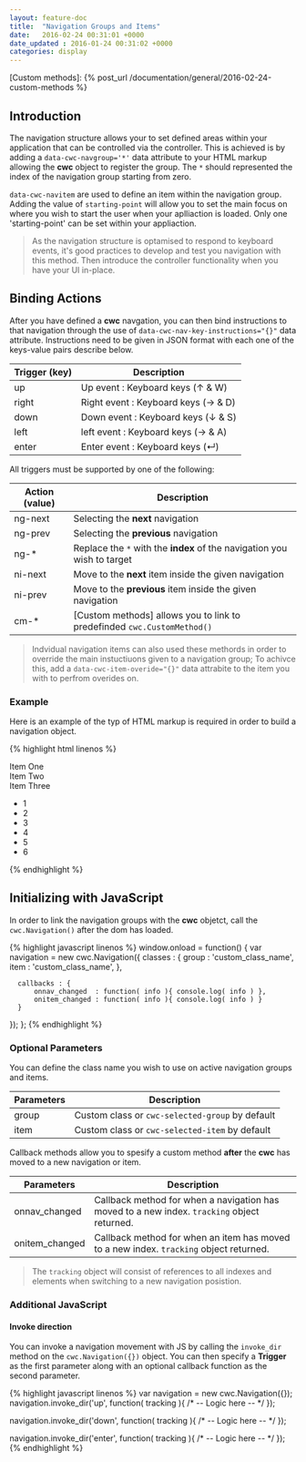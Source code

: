 ```yaml
---
layout: feature-doc
title:  "Navigation Groups and Items"
date:   2016-02-24 00:31:01 +0000
date_updated : 2016-01-24 00:31:02 +0000
categories: display
---
```


[//]: # (/*--------------------------)
[//]: # (Page Links)
[//]: # (--------------------------*/)
[Custom methods]: {% post_url /documentation/general/2016-02-24-custom-methods %}

## Introduction
The navigation structure allows your to set defined areas within your application that can be controlled via the controller. This is achieved is by adding a `data-cwc-navgroup='*'` data attribute to your HTML markup allowing the **cwc** object to register the group. The `*` should represented the index of the navigation group starting from zero.

`data-cwc-navitem` are used to define an item within the navigation group. Adding the value of `starting-point` will allow you to set the main focus on where you wish to start the user when your aplliaction is loaded. Only one 'starting-point' can be set within your appliaction.

>As the navigation structure is optamised to respond to keyboard events, it's good practices to develop and test you navigation with this method.
>Then introduce the controller functionality when you have your UI in-place.

## Binding Actions
After you have defined a **cwc** navgation, you can then bind instructions to that navigation through the use of `data-cwc-nav-key-instructions="{}"` data attribute. Instructions need to be given in JSON format with each one of the keys-value pairs describe below.

| Trigger  (key)  | Description                                    |
| --------------- | ---------------------------------------------- |
| up              | Up event : Keyboard keys (↑ & W)               |
| right           | Right event : Keyboard keys (→ & D)            |
| down            | Down event : Keyboard keys (↓ & S)             |
| left            | left event : Keyboard keys (→ & A)             |
| enter           | Enter event : Keyboard keys (↵)                |

All triggers must be supported by one of the following:

| Action  (value)  | Description                                                             |
| ---------------- | ----------------------------------------------------------------------- |
| ng-next          | Selecting the **next** navigation                                       |
| ng-prev          | Selecting the **previous** navigation                                   |
| ng-*             | Replace the `*` with the **index** of the navigation you wish to target |
| ni-next          | Move to the **next** item inside the given navigation                   |
| ni-prev          | Move to the **previous** item inside the given navigation               |
| cm-*             | [Custom methods] allows you to link to predefinded `cwc.CustomMethod()` |

>Indvidual navigation items can also used these methords in order to override the main instuctiuons given to a navigation group; To achivce this, add a `data-cwc-item-overide="{}"` data attrabite to the item you with to perfrom overides on.

### Example
Here is an example of the typ of HTML markup is required in order to build a navigation object.

{% highlight html linenos %}
<div class="side-nav" data-cwc-navgroup="0" data-cwc-nav-key-instructions='{ "up" : "ni-prev" , "down" : "ni-next", "right" : "ng-next" }' >
  <section data-cwc-navitem >Item One</section>
  <section data-cwc-navitem >Item Two</section>
  <section data-cwc-navitem >Item Three</section>
</div>

<div class="main-window" data-cwc-navgroup="1" data-cwc-onnaventrance="history-item" data-cwc-nav-key-instructions='{ "down" : "ng-2", "right" : "ni-next" , "left" : "ni-prev" }' >
  <ul>
    <li data-cwc-navitem="starting-point" data-cwc-item-overide='{ "left" : "ng-0", "enter" : "cm-on-item-enter"  }' >1</li>
    <li data-cwc-navitem data-cwc-item-overide='{ "left" : "ng-0", "enter" : "cm-on-item-enter"  }'  ><span>2</span></li>
    <li data-cwc-navitem ><span>3</span></li>
    <li data-cwc-navitem ><span>4</span></li>
    <li data-cwc-navitem ><span>5</span></li>
    <li data-cwc-navitem ><span>6</span></li>
  </ul>
</div>
{% endhighlight %}

## Initializing with JavaScript
In order to link the navigation groups with the **cwc** objetct, call the `cwc.Navigation()` after the dom has loaded.

{% highlight javascript linenos %}
window.onload = function() {
  var navigation = new cwc.Navigation({
      classes : {
          group : 'custom_class_name',
          item  : 'custom_class_name',
      },

      callbacks : {
          onnav_changed  : function( info ){ console.log( info ) },
          onitem_changed : function( info ){ console.log( info ) }
      }
  });
};
{% endhighlight %}

### Optional Parameters

You can define the class name you wish to use on active navigation groups and items.

| Parameters    | Description                                     |
| ------------- | ----------------------------------------------- |
| group         | Custom class or `cwc-selected-group` by default |
| item          | Custom class or `cwc-selected-item` by default |

Callback methods allow you to spesify a custom method **after** the **cwc** has moved to a new navigation or item.

| Parameters     | Description                                                                          |
| -------------  | ------------------------------------------------------------------------------------ |
| onnav_changed  | Callback method for when a navigation has moved to a new index. `tracking` object returned. |
| onitem_changed | Callback method for when an item has moved to a new index. `tracking` object returned.        |

>The `tracking` object will consist of references to all indexes and elements when switching to a new navigation posistion.

### Additional JavaScript

#### Invoke direction

You can invoke a navigation movement with JS by calling the `invoke_dir` method on the `cwc.Navigation({})` object.
You can then specify a **Trigger** as the first parameter along with an optional callback function as the second parameter.

{% highlight javascript linenos %}
var navigation = new cwc.Navigation({});
navigation.invoke_dir('up', function( tracking ){
    /* -- Logic here -- */
});

navigation.invoke_dir('down', function( tracking ){
    /* -- Logic here -- */
});

navigation.invoke_dir('enter', function( tracking ){
    /* -- Logic here -- */
});
{% endhighlight %}